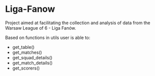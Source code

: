 # Liga-Fanow
Project aimed at facilitating the collection and analysis of data from the Warsaw League of 6 - Liga Fanów.

Based on functions in utils user is able to:
- get_table() 
- get_matches()
- get_squad_details()
- get_match_details()
- get_scorers()